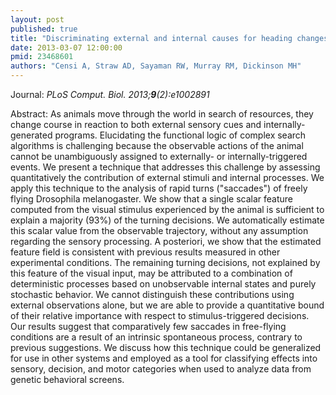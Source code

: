 ```yaml
---
layout: post
published: true
title: "Discriminating external and internal causes for heading changes in freely flying Drosophila."
date: 2013-03-07 12:00:00
pmid: 23468601
authors: "Censi A, Straw AD, Sayaman RW, Murray RM, Dickinson MH"
---
```


Journal: *PLoS Comput. Biol. 2013;**9**(2):e1002891*

Abstract: As animals move through the world in search of resources, they change course in reaction to both external sensory cues and internally-generated programs. Elucidating the functional logic of complex search algorithms is challenging because the observable actions of the animal cannot be unambiguously assigned to externally- or internally-triggered events. We present a technique that addresses this challenge by assessing quantitatively the contribution of external stimuli and internal processes. We apply this technique to the analysis of rapid turns ("saccades") of freely flying Drosophila melanogaster. We show that a single scalar feature computed from the visual stimulus experienced by the animal is sufficient to explain a majority (93%) of the turning decisions. We automatically estimate this scalar value from the observable trajectory, without any assumption regarding the sensory processing. A posteriori, we show that the estimated feature field is consistent with previous results measured in other experimental conditions. The remaining turning decisions, not explained by this feature of the visual input, may be attributed to a combination of deterministic processes based on unobservable internal states and purely stochastic behavior. We cannot distinguish these contributions using external observations alone, but we are able to provide a quantitative bound of their relative importance with respect to stimulus-triggered decisions. Our results suggest that comparatively few saccades in free-flying conditions are a result of an intrinsic spontaneous process, contrary to previous suggestions. We discuss how this technique could be generalized for use in other systems and employed as a tool for classifying effects into sensory, decision, and motor categories when used to analyze data from genetic behavioral screens.

